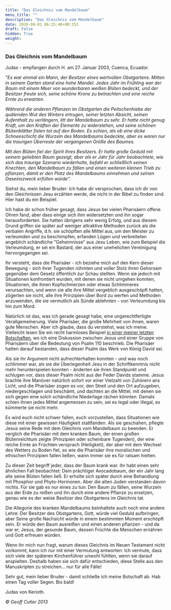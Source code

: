 ```yaml
---
title: "Das Gleichnis vom Mandelbaum"
menu_title: ""
description: "Das Gleichnis vom Mandelbaum"
date: 2020-08-01 06:25:48+00:253
draft: False
hidden: True
weight:
---
```

### Das Gleichnis vom Mandelbaum

Judas - empfangen durch H. am 27. Januar 2003, Cuenca, Ecuador.

*"Es war einmal ein Mann, der Besitzer eines wertvollen Obstgartens. Mitten in seinem Garten stand eine hohe Mandel. Jedes Jahr im Frühling war der Baum mit einem Meer von wunderbaren weißen Blüten bedeckt, und der Besitzer freute sich, seine schöne Krone zu betrachten und eine reiche Ernte zu erwarten.*

*Während die anderen Pflanzen im Obstgarten die Peitschenhiebe der quälenden Wut des Winters ertrugen, seiner letzten Absicht, seinen Aufenthalt zu verlängern, litt der Mandelbaum zu sehr. Er hatte nicht genug Kraft, um den Kräften der Elemente zu widerstehen, und seine schönen Blütenblätter fielen tot auf den Boden. Es schien, als ob eine dicke Schneeschicht die Wurzeln des Mandelbaums bedeckte, aber es waren nur die traurigen Überreste der vergangenen Größe des Baumes.*

*Mit den Blüten fiel der Spirit ihres Besitzers. Er hatte große Geduld mit seinem geliebten Baum gezeigt, aber als er Jahr für Jahr beobachtete, wie sich das traurige Szenario wiederholte, befahl er schließlich seinen Knechten, den Mandelbaum zu fällen und einen weiteren kleinen Trieb zu pflanzen, damit er den Platz des Mandelbaums einnehmen und seinen Daseinszweck erfüllen würde".*

Siehst du, mein lieber Bruder: Ich habe dir versprochen, dass ich dir von den Gleichnissen Jesu erzählen werde, die nicht in der Bibel zu finden sind. Hier hast du ein Beispiel.

Ich habe dir schon früher gesagt, dass Jesus bei vielen Pharisäern offene Ohren fand, aber dass einige sich ihm widersetzten und ihn sogar herausforderten. Sie hatten übrigens sehr wenig Erfolg, und aus diesem Grund griffen sie später auf weniger attraktive Methoden zurück als die verbalen Angriffe, d.h. sie schöpften alle Mittel aus, um den Meister zu verleumden und zu beschimpfen, erfanden Lügen und verbreiteten angeblich schändliche "Geheimnisse" aus Jesu Leben, wie zum Beispiel die Verleumdung, er sei ein Bastard, der aus einer unehelichen Vereinigung hervorgegangen sei.

Ihr versteht, dass die Pharisäer - ich beziehe mich auf den Kern dieser Bewegung - sich ihrer Tugenden rühmten und voller Stolz ihren Gehorsam gegenüber dem Gesetz öffentlich zur Schau stellten. Wenn sie jedoch mit Situationen konfrontiert wurden, mit denen sie nicht umgehen konnten, Situationen, die ihnen Kopfschmerzen oder etwas Schlimmeres verursachten, und wenn sie alle ihre Mittel vergeblich ausgeschöpft hatten, zögerten sie nicht, alle ihre Prinzipien über Bord zu werfen und Methoden anzuwenden, die sie vermutlich als Sünde ablehnten - von Verleumdung bis hin zum Mord.

Natürlich ist das, was ich gerade gesagt habe, eine ungerechtfertigte Verallgemeinerung. Viele Pharisäer, die große Mehrheit von ihnen, waren gute Menschen. Aber ich glaube, dass du verstehst, was ich meine. Vielleicht lesen Sie ein recht harmloses Beispiel [in einer meiner letzten Botschaften](/aktuelle-botschaften/aktuelle-botschaften-in-reihenfolge-des-datums/aktuelle-botschaften-2003/jesus-verwirrt-die-pharisaeer-hr-judas-22-januar-2003/), wo ich eine Diskussion zwischen Jesus und einer Gruppe von Pharisäern über die Bedeutung von Psalm 110 beschrieb. Die Pharisäer hatten darauf bestanden, dass dieser Psalm das Werk von König David sei.

Als sie ihr Argument nicht aufrechterhalten konnten - und was noch schlimmer war, als sie die Überlegenheit Jesu in der Schriftkenntnis nicht mehr herunterspielen konnten - änderten sie ihren Standpunkt und schlugen vor, dass dieser Psalm nicht aus der Feder Davids stamme. Jesus brachte ihre Manöver natürlich sofort vor einer Vielzahl von Zuhörern ans Licht, und die Pharisäer zogen es vor, den Streit und den Ort aufzugeben, niedergeschlagen und beschämt, und dachten an die Mittel, mit denen sie sich gegen eine solch schändliche Niederlage rächen könnten. Damals schien ihnen jedes Mittel angemessen zu sein, sei es legal oder illegal, es kümmerte sie nicht mehr.

Es wird euch nicht schwer fallen, euch vorzustellen, dass Situationen wie diese mit einer gewissen Häufigkeit stattfanden. Als sie geschahen, pflegte Jesus seine Rede mit dem Gleichnis vom Mandelbaum zu beenden. Er verglich die Pharisäer mit dem kranken Baum, der einen großen Blütenreichtum zeigte (Prinzipien oder scheinbare Tugenden), der eine reiche Ernte an Früchten versprach (Heiligkeit), der aber mit dem Wechsel des Wetters zu Boden fiel, so wie die Pharisäer ihre moralischen und ethischen Prinzipien fallen ließen, wann immer sie es für ratsam hielten.

Zu dieser Zeit begriff jeder, dass der Baum krank war. Ihr habt einen sehr ähnlichen Fall beobachtet: Dein prächtiger Avocadobaum, der ein Jahr lang alle seine Blüten fallen ließ. Er erholte sich später durch eine Behandlung mit Phosphor und Phyto-Hormonen. Aber die alten Juden verstanden davon nichts. Für sie gab es nur eines zu tun: Den Baum zu fällen, seine Wurzeln aus der Erde zu reißen und ihn durch eine andere Pflanze zu ersetzen, genau wie es der weise Besitzer des Obstgartens im Gleichnis tat.

Die Allegorie des kranken Mandelbaums beinhaltete auch noch eine andere Lehre: Der Besitzer des Obstgartens, Gott, würde viel Geduld aufbringen, aber Seine große Nachsicht würde in einem bestimmten Moment erschöpft sein. Er würde den Baum ausreißen und einen anderen pflanzen - und da war er, Jesus, der gesunde Baum, dessen Früchte die Menschen ernähren und Gott erfreuen würden.

Wenn ihr mich nun fragt, warum dieses Gleichnis im Neuen Testament nicht vorkommt, kann ich nur mit einer Vermutung antworten: Ich vermute, dass sich viele der späteren Kirchenführer unwohl fühlten, wenn sie darauf anspielten. Deshalb haben sie sich dafür entschieden, diese Stelle aus den Manuskripten zu streichen... nur für alle Fälle!

Sehr gut, mein lieber Bruder - damit schließe ich meine Botschaft ab. Hab einen Tag voller Segen. Bis bald!

Judas von Kerioth.

*© Geoff Cutler 2013*
